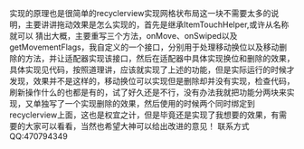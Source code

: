 实现的原理也是很简单的recyclerview实现网格状布局这一块不需要太多的说明，主要讲讲拖动效果是怎么实现的，首先是继承ItemTouchHelper,或许从名称就可以
猜出大概，主要重写三个方法，onMove、onSwiped以及getMovementFlags，我自定义的一个接口，分别用于处理移动换位以及移动删除的方法，并让适配器实现该接口，然后在适配器中具体实现换位和删除的效果，具体实现见代码，按照道理讲，应该就实现了上述的功能，但是实际运行的时候才发现，效果并不是这样的，移动换位可以实现但是删除却并没有实现，检查代码，刷新操作什么的也都是有的，试了好久还是不行，没有办法我就把功能分两块来实现，又单独写了一个实现删除的效果，然后使用的时候两个同时绑定到recyclerview上面，这也是权宜之计，但是毕竟还是实现了我想要的效果，有需要的大家可以看看，当然也希望大神可以给出改进的意见！
联系方式QQ:470794349
